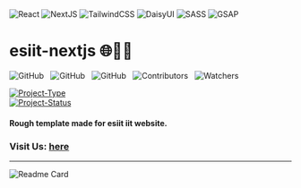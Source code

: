 ## <!--  -->

![React](https://img.shields.io/badge/-react-000?style=for-the-badge&logo=react)
![NextJS](https://img.shields.io/badge/-next.js-000?style=for-the-badge&logo=next.js)
![TailwindCSS](https://img.shields.io/badge/-tailwindcss-000?style=for-the-badge&logo=tailwindcss)
![DaisyUI](https://img.shields.io/badge/-Daisy_UI-000?style=for-the-badge&logo=daisyui)
![SASS](https://img.shields.io/badge/-SASS-000?style=for-the-badge&logo=sass)
![GSAP](https://img.shields.io/badge/-GSAP-000?style=for-the-badge&logo=greensock)

# esiit-nextjs 🌐🧑‍💻

![GitHub](https://img.shields.io/github/forks/anuja-rahul/esiit-nextjs?style=for-the-badge&logo=github)
&nbsp;
![GitHub](https://img.shields.io/github/license/anuja-rahul/esiit-nextjs?style=for-the-badge&logo=github)
&nbsp;
![GitHub](https://img.shields.io/github/stars/anuja-rahul/esiit-nextjs?style=for-the-badge&logo=github)
&nbsp;
![Contributors](https://img.shields.io/github/contributors/anuja-rahul/esiit-nextjs?style=for-the-badge&logo=github)
&nbsp;
![Watchers](https://img.shields.io/github/watchers/anuja-rahul/esiit-nextjs?style=for-the-badge&logo=github)

[![Project-Type](https://img.shields.io/badge/Project%20type-Fullstack-darkblue.svg)](https://github.com/anuja-rahul/esiit-nextjs)
&nbsp;  
[![Project-Status](https://img.shields.io/badge/Project%20Status-working_on_page_layout-yellow.svg)](https://github.com/anuja-rahul/esiit-nextjs)
&nbsp;  

#### Rough template made for esiit iit website.

### Visit Us: [here](https://esiit-nextjs-pre-alpha-demo.vercel.app/)

---

![Readme Card](https://github-readme-stats.vercel.app/api/pin/?username=anuja-rahul&repo=esiit-nextjs&theme=nightowl)
